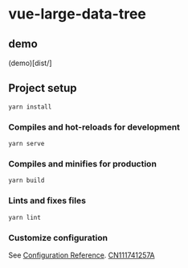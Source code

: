 # vue-large-data-tree

## demo
(demo)[dist/]
## Project setup
```
yarn install
```

### Compiles and hot-reloads for development
```
yarn serve
```

### Compiles and minifies for production
```
yarn build
```

### Lints and fixes files
```
yarn lint
```

### Customize configuration
See [Configuration Reference](https://cli.vuejs.org/config/).
[CN111741257A](https://zhuanli.tianyancha.com/911ab6218b9b0694c555d2687ac9bba2)
